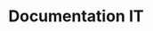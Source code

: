 # Documentation IT

<figure><img src="https://www.transports-hautier.fr/wp-content/uploads/2023/01/logo.png" alt=""><figcaption></figcaption></figure>
